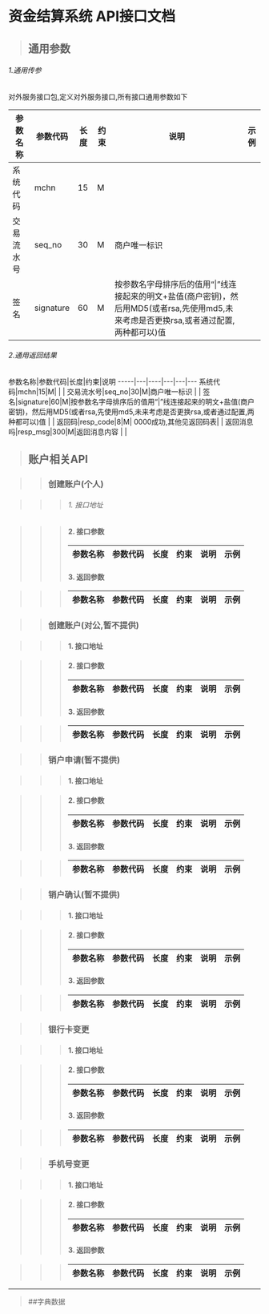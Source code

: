 **资金结算系统 API接口文档**
=========

> ## 通用参数

###### 1.通用传参

对外服务接口包,定义对外服务接口,所有接口通用参数如下

参数名称|参数代码|长度|约束|说明|示例
-----|---|----|---|---|---
系统代码|mchn|15|M| | |
交易流水号|seq_no|30|M|商户唯一标识 | |
签名|signature|60|M|按参数名字母排序后的值用“\|”线连接起来的明文+盐值(商户密钥)，然后用MD5(或者rsa,先使用md5,未来考虑是否更换rsa,或者通过配置,两种都可以)值 | |

        
###### 2.通用返回结果
参数名称|参数代码|长度|约束|说明
-----|---|----|---|---|---
系统代码|mchn|15|M| | |
交易流水号|seq_no|30|M|商户唯一标识 | |
签名|signature|60|M|按参数名字母排序后的值用“\|”线连接起来的明文+盐值(商户密钥)，然后用MD5(或者rsa,先使用md5,未来考虑是否更换rsa,或者通过配置,两种都可以)值 | |
返回码|resp_code|8|M| 0000成功,其他见返回码表| |
返回消息吗|resp_msg|300|M|返回消息内容 | |

>## 账户相关API

>> ### 创建账户(个人)

>>>###### 1. 接口地址
    
>>> #### 2. 接口参数
>>> 参数名称|参数代码|长度|约束|说明|示例
>>> -----|---|----|---|---|---
>>> #### 3. 返回参数
    
>>> 参数名称|参数代码|长度|约束|说明|示例
>>> -----|---|----|---|---|---


>> ### 创建账户(对公,暂不提供)

>>> #### 1. 接口地址
    
>>> #### 2. 接口参数
>>> 参数名称|参数代码|长度|约束|说明|示例
>>> -----|---|----|---|---|---
>>> #### 3. 返回参数
    
>>> 参数名称|参数代码|长度|约束|说明|示例
>>> -----|---|----|---|---|---

>> ### 销户申请(暂不提供)

>>> #### 1. 接口地址
    
>>> #### 2. 接口参数
>>> 参数名称|参数代码|长度|约束|说明|示例
>>> -----|---|----|---|---|---
>>> #### 3. 返回参数
    
>>> 参数名称|参数代码|长度|约束|说明|示例
>>> -----|---|----|---|---|---


>> ### 销户确认(暂不提供)

>>> #### 1. 接口地址
    
>>> #### 2. 接口参数
>>> 参数名称|参数代码|长度|约束|说明|示例
>>> -----|---|----|---|---|---
>>> #### 3. 返回参数
    
>>> 参数名称|参数代码|长度|约束|说明|示例
>>> -----|---|----|---|---|---


>> ### 银行卡变更

>>> #### 1. 接口地址
    
>>> #### 2. 接口参数
>>> 参数名称|参数代码|长度|约束|说明|示例
>>> -----|---|----|---|---|---
>>> #### 3. 返回参数
    
>>> 参数名称|参数代码|长度|约束|说明|示例
>>> -----|---|----|---|---|---


>> ### 手机号变更

>>> #### 1. 接口地址
    
>>> #### 2. 接口参数
>>> 参数名称|参数代码|长度|约束|说明|示例
>>> -----|---|----|---|---|---
>>> #### 3. 返回参数
    
>>> 参数名称|参数代码|长度|约束|说明|示例
>>> -----|---|----|---|---|---

***
> ##字典数据